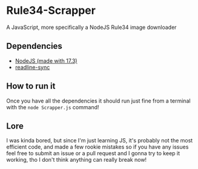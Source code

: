 # Rule34-Scrapper
A JavaScript, more specifically a NodeJS Rule34 image downloader

## Dependencies
- [NodeJS (made with 17.3)](https://nodejs.org/en/)
- [readline-sync](github.com/anseki/readline-sync)

## How to run it
Once you have all the dependencies it should run just fine from a terminal with the ```node Scrapper.js``` command!

## Lore
I was kinda bored, but since I'm just learning JS, it's probably not the most efficient code, and made a few rookie mistakes so if you have any issues feel free to submit an issue or a pull request and I gonna try to keep it working, tho I don't think anything can really break now!
